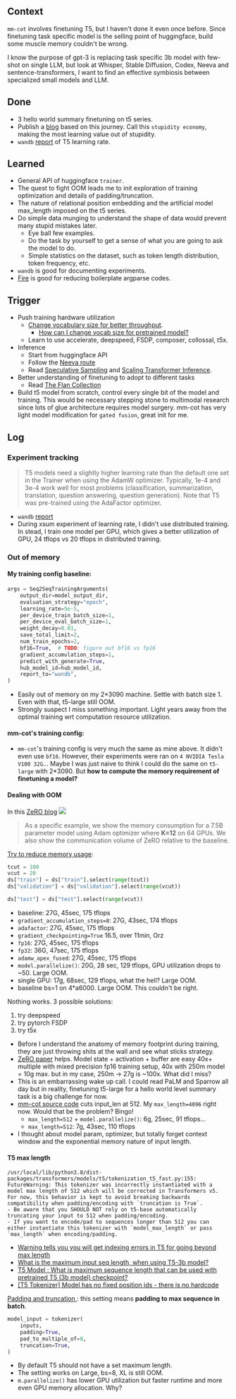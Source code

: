## Context
`mm-cot` involves finetuning T5, but I haven't done it even once before. Since finetuning task specific model is the selling point of huggingface, build some muscle memory couldn't be wrong. 

I know the purpose of gpt-3 is replacing task specific 3b model with few-shot on single LLM, but look at Whisper, Stable Diffusion, Codex, Neeva and sentence-transformers, I want to find an effective symbiosis between specialized small models and LLM. 

## Done
- 3 hello world summary finetuning on t5 series. 
- Publish a [blog](https://lukaemon.github.io/posts/2023/t5-finetuning-hello-world/samsum.html) based on this journey. Call this `stupidity economy`, making the most learning value out of stupidity. 
- `wandb` [report](https://api.wandb.ai/links/lukaemon/i6te3lzc) of T5 learning rate. 

## Learned
- General API of huggingface `trainer`. 
- The quest to fight OOM leads me to init exploration of training optimization and details of padding/truncation. 
- The nature of relational position embedding and the artificial model max_length imposed on the t5 series. 
- Do simple data munging to understand the shape of data would prevent many stupid mistakes later. 
  - Eye ball few examples. 
  - Do the task by yourself to get a sense of what you are going to ask the model to do.
  - Simple statistics on the dataset, such as token length distribution, token frequency, etc.
- `wandb` is good for documenting experiments.
- [Fire](https://github.com/google/python-fire) is good for reducing boilerplate argparse codes.


## Trigger
- Push training hardware utilization
  - [Change vocabulary size for better throughput](https://twitter.com/karpathy/status/1621578354024677377). 
    - [How can I change vocab size for pretrained model?](https://github.com/huggingface/transformers/issues/237)
  - Learn to use accelerate, deepspeed, FSDP, composer, collossal, t5x. 
- Inference
  - Start from huggingface API
  - Follow the [Neeva route](https://twitter.com/neeva/status/1622640441064579076?s=12&t=MjCpOKlzFcDn81EVM_HUFg)
  - Read [Speculative Sampling](https://arxiv.org/abs/2302.01318) and [Scaling Transformer Inference](https://arxiv.org/abs/2211.05102). 
- Better understanding of finetuning to adopt to different tasks
  - Read [The Flan Collection](http://arxiv.org/abs/2301.13688)
- Build t5 model from scratch, control every single bit of the model and training. This would be necessary stepping stone to multimodal research since lots of glue architecture requires model surgery. mm-cot has very light model modification for `gated fusion`, great init for me. 


## Log
### Experiment tracking
> T5 models need a slightly higher learning rate than the default one set in the Trainer when using the AdamW optimizer. Typically, 1e-4 and 3e-4 work well for most problems (classification, summarization, translation, question answering, question generation). Note that T5 was pre-trained using the AdaFactor optimizer.

- `wandb` [report](https://api.wandb.ai/links/lukaemon/i6te3lzc)
- During xsum experiment of learning rate, I didn't use distributed training. In stead, I train one model per GPU, which gives a better utilization of GPU, 24 tflops vs 20 tflops in distributed training. 
 

### Out of memory
#### My training config baseline:
```python
args = Seq2SeqTrainingArguments(
    output_dir=model_output_dir,
    evaluation_strategy="epoch",
    learning_rate=5e-5,
    per_device_train_batch_size=1,
    per_device_eval_batch_size=1,
    weight_decay=0.01,
    save_total_limit=2,
    num_train_epochs=2,
    bf16=True,  # TODO: figure out bf16 vs fp16
    gradient_accumulation_steps=1,
    predict_with_generate=True,
    hub_model_id=hub_model_id,
    report_to="wandb",
)
```
- Easily out of memory on my 2*3090 machine. Settle with batch size 1. Even with that, t5-large still OOM.
- Strongly suspect I miss something important. Light years away from the optimal training wrt computation resource utilization. 

#### mm-cot's training config:
- `mm-cot`'s training config is very much the same as mine above. It didn't even use `bf16`. However, their experiments were ran on `4 NVIDIA Tesla V100 32G`... Maybe I was just naive to think I could do the same on `t5-large` with 2*3090. But **how to compute the memory requirement of finetuning a model?**

#### Dealing with OOM
In this [ZeRO blog](https://www.microsoft.com/en-us/research/blog/ZeRO-deepspeed-new-system-optimizations-enable-training-models-with-over-100-billion-parameters/)
![](https://www.microsoft.com/en-us/research/uploads/prod/2020/02/DeepSpeed-Image-1.png)
>  As a specific example, we show the memory consumption for a 7.5B parameter model using Adam optimizer where **K=12** on 64 GPUs. We also show the communication volume of ZeRO relative to the baseline.

[Try to reduce memory usage](https://huggingface.co/docs/transformers/v4.18.0/en/performance):
```python
tcut = 100
vcut = 20
ds["train"] = ds["train"].select(range(tcut))
ds["validation"] = ds["validation"].select(range(vcut))

ds["test"] = ds["test"].select(range(vcut))
```
- baseline: 27G, 45sec, 175 tflops
- `gradient_accumulation_steps=8`: 27G, 43sec, 174 tflops
- `adafactor`: 27G, 45sec, 175 tflops
- `gradient_checkpointing=True` 16.5, over 11min, Orz
- `fp16`: 27G, 45sec, 175 tflops
- `fp32`: 36G, 47sec, 175 tflops
- `adamw_apex_fused`: 27G, 45sec, 175 tflops
- `model.parallelize()`: 20G, 28 sec, 129 tflops, GPU utilization drops to ~50. Large OOM. 
- single GPU: 17g, 68sec, 129 tflops, what the hell? Large OOM. 
- baseline bs=1 on 4*a6000. Large OOM. This couldn't be right. 


Nothing works. 3 possible solutions:
1. try deepspeed
2. try pytorch FSDP
3. try t5x

- Before I understand the anatomy of memory footprint during training, they are just throwing shits at the wall and see what sticks strategy. 
- [ZeRO paper](http://arxiv.org/abs/1910.02054) helps. Model state + activation + buffer are easy 40x+ multiple with mixed precision fp16 training setup, 40x with 250m model = 10g max. but in my case, 250m -> 27g is ~100x. What did I miss?
- This is an embarrassing wake up call. I could read PaLM and Sparrow all day but in reality, finetuning t5-large for a hello world level summary task is a big challenge for now. 
- [mm-cot source code](https://github.com/amazon-science/mm-cot/blob/main/main.py#L32) cuts input_len at 512. My `max_length=4096` right now. Would that be the problem? Bingo!
  - `max_length=512` + `model.parallelize()`: 6g, 25sec, 91 tflops...
  - `max_length=512`: 7g, 43sec, 110 tflops
- I thought about model param, optimizer, but totally forget context window and the exponential memory nature of input length. 

#### T5 max length
```
/usr/local/lib/python3.8/dist-packages/transformers/models/t5/tokenization_t5_fast.py:155: FutureWarning: This tokenizer was incorrectly instantiated with a model max length of 512 which will be corrected in Transformers v5.
For now, this behavior is kept to avoid breaking backwards compatibility when padding/encoding with `truncation is True`.
- Be aware that you SHOULD NOT rely on t5-base automatically truncating your input to 512 when padding/encoding.
- If you want to encode/pad to sequences longer than 512 you can either instantiate this tokenizer with `model_max_length` or pass `max_length` when encoding/padding.
```
- [Warning tells you you will get indexing errors in T5 for going beyond max length](https://github.com/huggingface/transformers/issues/16986#issuecomment-1112190230)
- [What is the maximum input seq length, when using T5-3b model?](https://github.com/google-research/text-to-text-transfer-transformer/issues/273)
- [T5 Model : What is maximum sequence length that can be used with pretrained T5 (3b model) checkpoint?](https://github.com/huggingface/transformers/issues/5204)
- [[T5 Tokenizer] Model has no fixed position ids - there is no hardcode](https://github.com/huggingface/transformers/pull/16990)

[Padding and truncation
](https://huggingface.co/docs/transformers/main/en/pad_truncation#padding-and-truncation): this setting means **padding to max sequence in batch**. 
```python
model_input = tokenizer(
    inputs,
    padding=True,
    pad_to_multiple_of=8,
    truncation=True,
)
```
- By default T5 should not have a set maximum length. 
- The setting works on Large, bs=8, XL is still OOM.
- `m.parallelize()` has lower GPU utilization but faster runtime and more even GPU memory allocation. Why?
